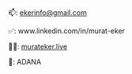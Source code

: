 📫: <a href = "mailto:ekerinfo@gmail.com">ekerinfo@gmail.com</a>
<br>
<p align="left">
✅: www.linkedin.com/in/murat-eker <br>
</p>
<p align="left">
👨‍💼: <a href="https://murateker.live/">murateker.live</a>
</p>
<p align="left">
<p>📍: ADANA</p>
</p>
